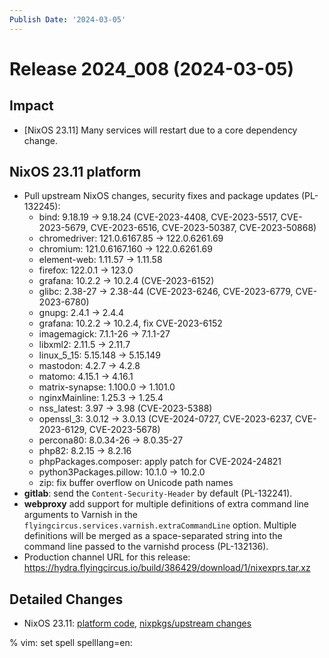 ```yaml
---
Publish Date: '2024-03-05'
---
```


# Release 2024_008 (2024-03-05)

## Impact

- \[NixOS 23.11] Many services will restart due to a core dependency change.

## NixOS 23.11 platform

- Pull upstream NixOS changes, security fixes and package updates (PL-132245):
  - bind: 9.18.19 -> 9.18.24 (CVE-2023-4408, CVE-2023-5517, CVE-2023-5679,
    CVE-2023-6516, CVE-2023-50387, CVE-2023-50868)
  - chromedriver: 121.0.6167.85 -> 122.0.6261.69
  - chromium: 121.0.6167.160 -> 122.0.6261.69
  - element-web: 1.11.57 -> 1.11.58
  - firefox: 122.0.1 -> 123.0
  - grafana: 10.2.2 -> 10.2.4 (CVE-2023-6152)
  - glibc: 2.38-27 -> 2.38-44 (CVE-2023-6246, CVE-2023-6779, CVE-2023-6780)
  - gnupg: 2.4.1 -> 2.4.4
  - grafana: 10.2.2 -> 10.2.4, fix CVE-2023-6152
  - imagemagick: 7.1.1-26 -> 7.1.1-27
  - libxml2: 2.11.5 → 2.11.7
  - linux_5_15: 5.15.148 -> 5.15.149
  - mastodon: 4.2.7 -> 4.2.8
  - matomo: 4.15.1 -> 4.16.1
  - matrix-synapse: 1.100.0 -> 1.101.0
  - nginxMainline: 1.25.3 -> 1.25.4
  - nss_latest: 3.97 -> 3.98 (CVE-2023-5388)
  - openssl_3: 3.0.12 -> 3.0.13 (CVE-2024-0727, CVE-2023-6237,
    CVE-2023-6129, CVE-2023-5678)
  - percona80: 8.0.34-26 -> 8.0.35-27
  - php82: 8.2.15 -> 8.2.16
  - phpPackages.composer: apply patch for CVE-2024-24821
  - python3Packages.pillow: 10.1.0 -> 10.2.0
  - zip: fix buffer overflow on Unicode path names
- **gitlab**: send the `Content-Security-Header` by default (PL-132241).
- **webproxy** add support for multiple definitions of extra command line
    arguments to Varnish in the `flyingcircus.services.varnish.extraCommandLine` option.
    Multiple definitions will be merged as a space-separated string into the command
    line passed to the varnishd process (PL-132136).
- Production channel URL for this release: https://hydra.flyingcircus.io/build/386429/download/1/nixexprs.tar.xz

## Detailed Changes

- NixOS 23.11: [platform code](https://github.com/flyingcircusio/fc-nixos/compare/fc/r2024_007/23.11...33053498f79fc392b38f92342ecef64aa578f16c),
 [nixpkgs/upstream changes](https://github.com/flyingcircusio/nixpkgs/compare/1500c3e4108bffa770168871073aa30132bef303...5857afb599983e1fbbbc0c5237ee64492f911df4)

% vim: set spell spelllang=en:
